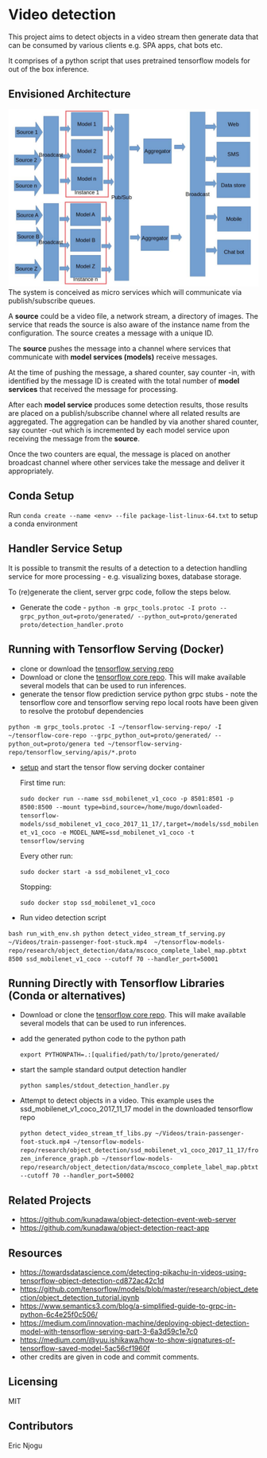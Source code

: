 # Video detection
This project aims to detect objects in a video stream then generate data that can be consumed by various clients e.g. SPA apps, chat bots etc.

It comprises of a python script that uses pretrained tensorflow models for out of the box inference.

## Envisioned Architecture
![Architectural diagram](video-object-detection-arch.jpg "Architectural diagram")
The system is conceived as micro services which will communicate via publish/subscribe queues.

A **source** could be a video file, a network stream, a directory of images.
The service that reads the source is also aware of the instance name from the configuration. The source creates a message with a unique ID.

The **source** pushes the message into a channel where services that communicate with **model services (models)** receive messages.

At the time of pushing the message, a shared counter, say counter <msg-id>-in, with identified by the message ID is created with the total number of **model services**
 that received the message for processing.

After each **model service** produces some detection results, those results are placed on a publish/subscribe channel where all related results are aggregated.
The aggregation can be handled by via another shared counter, say counter <msg-id>-out which is incremented by each model service upon receiving the message from the **source**.

Once the two counters are equal, the message is placed on another broadcast channel where other services take the message and deliver it appropriately.

## Conda Setup
Run `conda create --name <env> --file package-list-linux-64.txt` to setup a conda environment

## Handler Service Setup
It is possible to transmit the results of a detection to a detection handling service for more processing - e.g. visualizing boxes, database storage.

To (re)generate the client, server grpc code, follow the steps below.

* Generate the code - `python -m grpc_tools.protoc -I proto --grpc_python_out=proto/generated/ --python_out=proto/generated proto/detection_handler.proto`

## Running with Tensorflow Serving (Docker)
- clone or download the [tensorflow serving repo](https://github.com/tensorflow/serving/blob/master/tensorflow_serving/apis/prediction_service.proto)
- Download or clone the [tensorflow core repo](https://github.com/tensorflow/tensorflow). This will make available several models that can be used to run inferences.
- generate the tensor flow prediction service python grpc stubs - note the tensorflow core and tensorflow serving repo local roots have been given to resolve the protobuf dependencies

 `python -m grpc_tools.protoc -I ~/tensorflow-serving-repo/ -I ~/tensorflow-core-repo --grpc_python_out=proto/generated/ --python_out=proto/genera
ted ~/tensorflow-serving-repo/tensorflow_serving/apis/*.proto`

- [setup](https://www.tensorflow.org/tfx/serving/docker) and start the tensor flow serving docker container

   First time run:

   `sudo docker run --name ssd_mobilenet_v1_coco -p 8501:8501 -p 8500:8500 --mount type=bind,source=/home/mugo/downloaded-tensorflow-models/ssd_mobilenet_v1_coco_2017_11_17/,target=/models/ssd_mobilenet_v1_coco -e MODEL_NAME=ssd_mobilenet_v1_coco -t tensorflow/serving`

   Every other run:

   `sudo docker start -a ssd_mobilenet_v1_coco`

   Stopping:

   `sudo docker stop ssd_mobilenet_v1_coco`

- Run video detection script

 `bash run_with_env.sh python detect_video_stream_tf_serving.py ~/Videos/train-passenger-foot-stuck.mp4  ~/tensorflow-models-repo/research/object_detection/data/mscoco_complete_label_map.pbtxt 8500 ssd_mobilenet_v1_coco --cutoff 70 --handler_port=50001`

## Running Directly with Tensorflow Libraries (Conda or alternatives)
- Download or clone the [tensorflow core repo](https://github.com/tensorflow/tensorflow). This will make available several models that can be used to run inferences.
- add the generated python code to the python path

   `export PYTHONPATH=.:[qualified/path/to/]proto/generated/`

- start the sample standard output detection handler

  `python samples/stdout_detection_handler.py`

- Attempt to detect objects in a video. This example uses the ssd_mobilenet_v1_coco_2017_11_17 model in the downloaded tensorflow repo

  `python detect_video_stream_tf_libs.py ~/Videos/train-passenger-foot-stuck.mp4 ~/tensorflow-models-repo/research/object_detection/ssd_mobilenet_v1_coco_2017_11_17/frozen_inference_graph.pb ~/tensorflow-models-repo/research/object_detection/data/mscoco_complete_label_map.pbtxt --cutoff 70 --handler_port=50002`

## Related Projects
- https://github.com/kunadawa/object-detection-event-web-server
- https://github.com/kunadawa/object-detection-react-app


## Resources
- <https://towardsdatascience.com/detecting-pikachu-in-videos-using-tensorflow-object-detection-cd872ac42c1d>
- <https://github.com/tensorflow/models/blob/master/research/object_detection/object_detection_tutorial.ipynb>
- https://www.semantics3.com/blog/a-simplified-guide-to-grpc-in-python-6c4e25f0c506/
- https://medium.com/innovation-machine/deploying-object-detection-model-with-tensorflow-serving-part-3-6a3d59c1e7c0
- https://medium.com/@yuu.ishikawa/how-to-show-signatures-of-tensorflow-saved-model-5ac56cf1960f
- other credits are given in code and commit comments.


## Licensing
MIT

## Contributors
Eric Njogu
